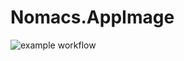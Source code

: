 # Nomacs.AppImage

![example workflow](https://github.com/nx-appbuild-hub/Nomacs.AppImage//actions/workflows/makefile.yml/badge.svg)
